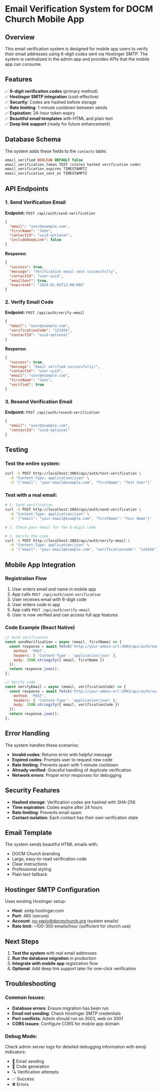 # Email Verification System for DOCM Church Mobile App

## Overview

This email verification system is designed for mobile app users to verify their email addresses using 6-digit codes sent via Hostinger SMTP. The system is centralized in the admin app and provides APIs that the mobile app can consume.

## Features

✅ **6-digit verification codes** (primary method)  
✅ **Hostinger SMTP integration** (cost-effective)  
✅ **Security**: Codes are hashed before storage  
✅ **Rate limiting**: 1-minute cooldown between sends  
✅ **Expiration**: 24-hour token expiry  
✅ **Beautiful email templates** with HTML and plain text  
✅ **Deep link support** (ready for future enhancement)  

## Database Schema

The system adds these fields to the `contacts` table:

```sql
email_verified BOOLEAN DEFAULT false
email_verification_token TEXT (stores hashed verification code)
email_verification_expires TIMESTAMPTZ
email_verification_sent_at TIMESTAMPTZ
```

## API Endpoints

### 1. Send Verification Email
**Endpoint:** `POST /api/auth/send-verification`

```json
{
  "email": "user@example.com",
  "firstName": "John",
  "contactId": "uuid-optional",
  "includeDeepLink": false
}
```

**Response:**
```json
{
  "success": true,
  "message": "Verification email sent successfully",
  "contactId": "user-uuid",
  "emailSent": true,
  "expiresAt": "2024-01-02T12:00:00Z"
}
```

### 2. Verify Email Code
**Endpoint:** `POST /api/auth/verify-email`

```json
{
  "email": "user@example.com",
  "verificationCode": "123456",
  "contactId": "uuid-optional"
}
```

**Response:**
```json
{
  "success": true,
  "message": "Email verified successfully!",
  "contactId": "user-uuid",
  "email": "user@example.com",
  "firstName": "John",
  "verified": true
}
```

### 3. Resend Verification Email
**Endpoint:** `POST /api/auth/resend-verification`

```json
{
  "email": "user@example.com",
  "contactId": "uuid-optional"
}
```

## Testing

### Test the entire system:
```bash
curl -X POST http://localhost:3003/api/auth/test-verification \
  -H "Content-Type: application/json" \
  -d '{"email": "your-email@example.com", "firstName": "Test User"}'
```

### Test with a real email:
```bash
# 1. Send verification
curl -X POST http://localhost:3003/api/auth/send-verification \
  -H "Content-Type: application/json" \
  -d '{"email": "your-email@example.com", "firstName": "Your Name"}'

# 2. Check your email for the 6-digit code

# 3. Verify the code
curl -X POST http://localhost:3003/api/auth/verify-email \
  -H "Content-Type: application/json" \
  -d '{"email": "your-email@example.com", "verificationCode": "123456"}'
```

## Mobile App Integration

### Registration Flow
1. User enters email and name in mobile app
2. App calls `POST /api/auth/send-verification`
3. User receives email with 6-digit code
4. User enters code in app
5. App calls `POST /api/auth/verify-email`
6. User is now verified and can access full app features

### Code Example (React Native)
```javascript
// Send verification
const sendVerification = async (email, firstName) => {
  const response = await fetch('http://your-admin-url:3003/api/auth/send-verification', {
    method: 'POST',
    headers: { 'Content-Type': 'application/json' },
    body: JSON.stringify({ email, firstName })
  });
  return response.json();
};

// Verify code
const verifyEmail = async (email, verificationCode) => {
  const response = await fetch('http://your-admin-url:3003/api/auth/verify-email', {
    method: 'POST',
    headers: { 'Content-Type': 'application/json' },
    body: JSON.stringify({ email, verificationCode })
  });
  return response.json();
};
```

## Error Handling

The system handles these scenarios:
- **Invalid codes**: Returns error with helpful message
- **Expired codes**: Prompts user to request new code
- **Rate limiting**: Prevents spam with 1-minute cooldown
- **Already verified**: Graceful handling of duplicate verification
- **Network errors**: Proper error responses for debugging

## Security Features

- **Hashed storage**: Verification codes are hashed with SHA-256
- **Time expiration**: Codes expire after 24 hours
- **Rate limiting**: Prevents email spam
- **Contact isolation**: Each contact has their own verification state

## Email Template

The system sends beautiful HTML emails with:
- DOCM Church branding
- Large, easy-to-read verification code
- Clear instructions
- Professional styling
- Plain text fallback

## Hostinger SMTP Configuration

Uses existing Hostinger setup:
- **Host**: smtp.hostinger.com
- **Port**: 465 (secure)
- **Account**: no-reply@docmchurch.org (system emails)
- **Rate limit**: ~100-300 emails/hour (sufficient for church use)

## Next Steps

1. **Test the system** with real email addresses
2. **Run the database migration** in production
3. **Integrate with mobile app** registration flow
4. **Optional**: Add deep link support later for one-click verification

## Troubleshooting

### Common Issues:
- **Database errors**: Ensure migration has been run
- **Email not sending**: Check Hostinger SMTP credentials
- **Port conflicts**: Admin should run on 3003, web on 3001
- **CORS issues**: Configure CORS for mobile app domain

### Debug Mode:
Check admin server logs for detailed debugging information with emoji indicators:
- 📧 Email sending
- 🔑 Code generation  
- 🔍 Verification attempts
- ✅ Success
- ❌ Errors 